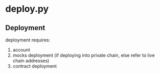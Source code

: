 # deploy.py



## Deployment

deployment requires:

1. account
2. mocks deployment (if deploying into private chain, else refer to live chain addresses)
3. contract deployment
